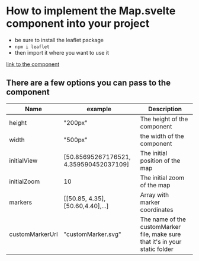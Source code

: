 # How to implement the Map.svelte component into your project

- be sure to install the leaflet package
- `npm i leaflet`
- then import it where you want to use it

[link to the component](https://github.com/thausale/sveltekit-leaflet-integration/blob/main/src/lib/components/Map.svelte)

## There are a few options you can pass to the component

| Name            | example                                | Description                                                                  |
| --------------- | -------------------------------------- | ---------------------------------------------------------------------------- |
| height          | "200px"                                | The height of the component                                                  |
| width           | "500px"                                | the width of the component                                                   |
| initialView     | [50.85695267176521, 4.359590452037109] | The initial position of the map                                              |
| initialZoom     | 10                                     | The initial zoom of the map                                                  |
| markers         | [[50.85, 4.35],[50.60,4.40],...]       | Array with marker coordinates                                                |
| customMarkerUrl | "customMarker.svg"                     | The name of the customMarker file, make sure that it's in your static folder |

